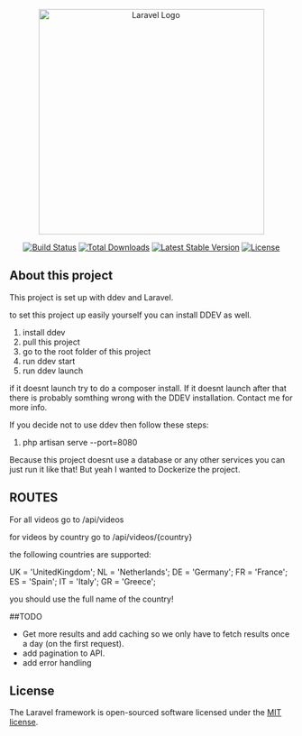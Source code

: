<p align="center"><a href="https://laravel.com" target="_blank"><img src="https://raw.githubusercontent.com/laravel/art/master/logo-lockup/5%20SVG/2%20CMYK/1%20Full%20Color/laravel-logolockup-cmyk-red.svg" width="400" alt="Laravel Logo"></a></p>

<p align="center">
<a href="https://github.com/laravel/framework/actions"><img src="https://github.com/laravel/framework/workflows/tests/badge.svg" alt="Build Status"></a>
<a href="https://packagist.org/packages/laravel/framework"><img src="https://img.shields.io/packagist/dt/laravel/framework" alt="Total Downloads"></a>
<a href="https://packagist.org/packages/laravel/framework"><img src="https://img.shields.io/packagist/v/laravel/framework" alt="Latest Stable Version"></a>
<a href="https://packagist.org/packages/laravel/framework"><img src="https://img.shields.io/packagist/l/laravel/framework" alt="License"></a>
</p>

## About this project
This project is set up with ddev and Laravel.

to set this project up easily yourself you can install DDEV as well. 

1. install ddev
2. pull this project
3. go to the root folder of this project
4. run ddev start
5. run ddev launch

if it doesnt launch try to do a composer install. If it doesnt launch after that there is probably somthing wrong with the DDEV installation. Contact me for more info.

If you decide not to use ddev then follow these steps:
1. php artisan serve --port=8080 

Because this project doesnt use a database or any other services you can just run it like that! But yeah I wanted to Dockerize the project.


## ROUTES

For all videos go to
/api/videos

for videos by country go to
/api/videos/{country}

the following countries are supported:

UK = 'UnitedKingdom';
NL = 'Netherlands';
DE = 'Germany';
FR = 'France';
ES = 'Spain';
IT = 'Italy';
GR = 'Greece';

you should use the full name of the country!


##TODO
* Get more results and add caching so we only have to fetch results once a day (on the first request).
* add pagination to API.
* add error handling


## License

The Laravel framework is open-sourced software licensed under the [MIT license](https://opensource.org/licenses/MIT).
